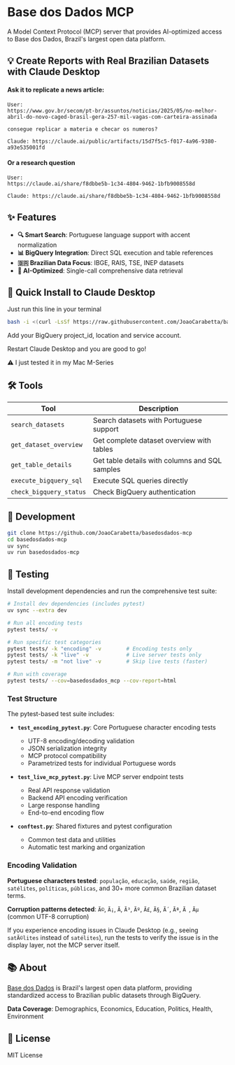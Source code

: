 # Base dos Dados MCP

A Model Context Protocol (MCP) server that provides AI-optimized access to Base dos Dados, Brazil's largest open data platform.

## 💡 Create Reports with Real Brazilian Datasets with Claude Desktop

#### Ask it to replicate a news article:

```
User:
https://www.gov.br/secom/pt-br/assuntos/noticias/2025/05/no-melhor-abril-do-novo-caged-brasil-gera-257-mil-vagas-com-carteira-assinada

consegue replicar a materia e checar os numeros?

Claude: https://claude.ai/public/artifacts/15d7f5c5-f017-4a96-9380-a93e535001fd
```

#### Or a research question

```
User:
https://claude.ai/share/f8dbbe5b-1c34-4804-9462-1bfb9008558d

Claude: https://claude.ai/share/f8dbbe5b-1c34-4804-9462-1bfb9008558d
```

#### 


## ✨ Features

- **🔍 Smart Search**: Portuguese language support with accent normalization
- **📊 BigQuery Integration**: Direct SQL execution and table references
- **🇧🇷 Brazilian Data Focus**: IBGE, RAIS, TSE, INEP datasets
- **🤖 AI-Optimized**: Single-call comprehensive data retrieval

## 🚀 Quick Install to Claude Desktop

Just run this line in your terminal
```bash
bash -i <(curl -LsSf https://raw.githubusercontent.com/JoaoCarabetta/basedosdados-mcp/refs/heads/main/install.sh)
```

Add your BigQuery project_id, location and service account.

Restart Claude Desktop and you are good to go!

⚠️ I just tested it in my Mac M-Series

## 🛠️ Tools

| Tool | Description |
|------|-------------|
| `search_datasets` | Search datasets with Portuguese support |
| `get_dataset_overview` | Get complete dataset overview with tables |
| `get_table_details` | Get table details with columns and SQL samples |
| `execute_bigquery_sql` | Execute SQL queries directly |
| `check_bigquery_status` | Check BigQuery authentication |







## 🔧 Development

```bash
git clone https://github.com/JoaoCarabetta/basedosdados-mcp
cd basedosdados-mcp
uv sync
uv run basedosdados-mcp
```

## 🧪 Testing

Install development dependencies and run the comprehensive test suite:

```bash
# Install dev dependencies (includes pytest)
uv sync --extra dev

# Run all encoding tests
pytest tests/ -v

# Run specific test categories
pytest tests/ -k "encoding" -v        # Encoding tests only
pytest tests/ -k "live" -v            # Live server tests only
pytest tests/ -m "not live" -v        # Skip live tests (faster)

# Run with coverage
pytest tests/ --cov=basedosdados_mcp --cov-report=html
```

### Test Structure

The pytest-based test suite includes:

- **`test_encoding_pytest.py`**: Core Portuguese character encoding tests
  - UTF-8 encoding/decoding validation
  - JSON serialization integrity
  - MCP protocol compatibility
  - Parametrized tests for individual Portuguese words

- **`test_live_mcp_pytest.py`**: Live MCP server endpoint tests
  - Real API response validation
  - Backend API encoding verification
  - Large response handling
  - End-to-end encoding flow

- **`conftest.py`**: Shared fixtures and pytest configuration
  - Common test data and utilities
  - Automatic test marking and organization

### Encoding Validation

**Portuguese characters tested**: `população`, `educação`, `saúde`, `região`, `satélites`, `políticas`, `públicas`, and 30+ more common Brazilian dataset terms.

**Corruption patterns detected**: `Ã©`, `Ã¡`, `Ã­`, `Ã³`, `Ãº`, `Ã£`, `Ã§`, `Ã´`, `Ãª`, `Ã `, `Ãµ` (common UTF-8 corruption)

If you experience encoding issues in Claude Desktop (e.g., seeing `satÃ©lites` instead of `satélites`), run the tests to verify the issue is in the display layer, not the MCP server itself.

## 📚 About

[Base dos Dados](https://basedosdados.org) is Brazil's largest open data platform, providing standardized access to Brazilian public datasets through BigQuery.

**Data Coverage**: Demographics, Economics, Education, Politics, Health, Environment

## 📄 License

MIT License